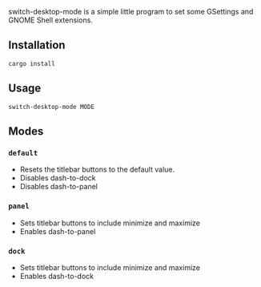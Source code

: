 switch-desktop-mode is a simple little program to set some GSettings and GNOME
Shell extensions.

## Installation

```
cargo install
```

## Usage

```
switch-desktop-mode MODE
```

## Modes

### `default`

* Resets the titlebar buttons to the default value.
* Disables dash-to-dock
* Disables dash-to-panel

### `panel`

* Sets titlebar buttons to include minimize and maximize
* Enables dash-to-panel

### `dock`

* Sets titlebar buttons to include minimize and maximize
* Enables dash-to-dock
